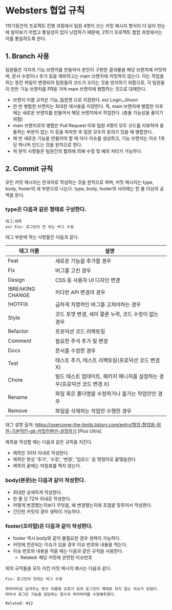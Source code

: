 # Websters 협업 규칙

1학기동안의 프로젝트 진행 과정에서 팀원 4명이 쓰는 커밋 메시지 형식이 다 달라 한눈에 알아보기 어렵고 통일성이 없이 난잡하기 때문에, 2학기 프로젝트 협업 과정에서는 이를 통일하도록 한다.

## 1. Branch 사용
팀원들은 각자의 기능 브랜치를 만들어서 본인이 구현한 결과물을 해당 브랜치에 커밋하며, 문서 수정이나 추가 등을 제외하고는 main 브랜치에 커밋하지 않는다.
이는 작업을 하는 동안 파일이 변경되어 팀원들의 코드가 꼬이는 것을 방지하기 위함으로, 각 팀원들이 만든 기능 브랜치를 PR을 거쳐 main 브랜치에 병합하는 것으로 대체한다.
- 브랜치 이름 규칙은 기능_팀원명 으로 지정한다. ex) Login_Jihoon
- 한 번 병합한 브랜치는 최대한 재사용을 지양한다. 즉, main 브랜치에 병합한 이후에는 새로운 브랜치를 만들어서 해당 브랜치에서 작업한다. (충돌 가능성을 줄이기 위함)
- main 브랜치로의 병합은 Pull Request 이후 팀원 4명이 모두 코드를 리뷰하여 충돌하는 부분이 없는 지 등을 파악한 후 팀원 모두의 동의가 있을 때 병합한다.
- 매 번 새로운 기능을 만들어야 할 때 마다 이슈를 생성하고, 기능 브랜치는 이슈 1개당 하나씩 만드는 것을 원칙으로 한다.
- 위 원칙 사항들은 팀원간의 협의에 의해 수정 및 예외 처리가 가능하다.

## 2. Commit 규칙
모든 커밋 메시지는 한국어로 작성하는 것을 원칙으로 하며, 커밋 메시지는 type, body, footer의 세 부분으로 나눈다. type, body, footer의 사이에는 한 줄 이상의 공백을 둔다. 
### type은 다음과 같은 형태로 구성한다.  
```
태그:제목  
ex) Fix: 로그인이 안 되는 버그 수정
```
태그 부분에 적는 사항들은 다음과 같다.

|태그 이름|설명|
|---|---|
|Feat|새로운 기능을 추가할 경우|
|Fix|버그를 고친 경우|
|Design|CSS 등 사용자 UI 디자인 변경|
|!BREAKING CHANGE|커다란 API 변경의 경우|
|!HOTFIX|급하게 치명적인 버그를 고쳐야하는 경우|
|Style|코드 포맷 변경, 세미 콜론 누락, 코드 수정이 없는 경우|
|Refactor|프로덕션 코드 리팩토링|
|Comment|필요한 주석 추가 및 변경|
|Docs|문서를 수정한 경우|
|Test|테스트 추가, 테스트 리팩토링(프로덕션 코드 변경 X)|
|Chore|빌드 태스트 업데이트, 패키지 매니저를 설정하는 경우(프로덕션 코드 변경 X)|
|Rename|파일 혹은 폴더명을 수정하거나 옮기는 작업만인 경우|
|Remove|파일을 삭제하는 작업만 수행한 경우|

태그 설명 출처: https://overcome-the-limits.tistory.com/entry/협업-협업을-위한-기본적인-git-커밋컨벤션-설정하기 [Plus Ultra]

제목을 작성할 때는 다음과 같은 규칙을 지킨다.
- 제목은 30자 이내로 작성한다.
- 제목은 항상 '추가', '수정', '변경', '업로드' 등 명령어로 끝맺음한다
- 제목의 끝에는 마침표를 찍지 않는다.

### body(본문)는 다음과 같이 작성한다.
- 최대한 상세하게 작성한다.
- 한 줄 당 72자 이내로 작성한다.
- 어떻게 변경했는지보다 무엇을, 왜 변경했는지에 초점을 맞추어서 작성한다.
- 간단한 커밋의 경우 생략이 가능하다.

### footer(꼬리말)은 다음과 같이 작성한다.
- footer 역시 body와 같이 불필요한 경우 생략이 가능하다.
- 커밋에 연관되는 이슈가 있을 경우 이슈 번호와 내용을 적는다.
- 이슈 번호와 내용을 적을 때는 다음과 같은 규칙을 사용한다.
    - Related: 해당 커밋에 관련된 이슈번호

위의 규칙들을 모두 지킨 커밋 메시지 예시는 다음과 같다.
```
Fix: 로그인이 안되는 버그 수정

파라미터로 넘겨주는 변수 이름에 오류가 있어 로그인이 제대로 되지 않는 이슈가 있었다.
따라서 로그인 기능을 담당하는 함수의 파라미터를 수정해주었다.

Related: #12
```

